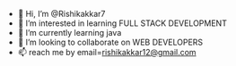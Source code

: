 - 👋 Hi, I’m @Rishikakkar7
- 👀 I’m interested in learning FULL STACK DEVELOPMENT
- 🌱 I’m currently learning java
- 💞️ I’m looking to collaborate on WEB DEVELOPERS
- 📫 reach me by email=rishikakkar12@gmail.com


<!---
Rishikakkar7/Rishikakkar7 is a ✨ special ✨ repository because its `README.md` (this file) appears on your GitHub profile.
You can click the Preview link to take a look at your changes.
--->
